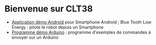 

# Bienvenue sur CLT38

- [Application démo Android](https://github.com/CLT-38/mit-app-inventor-ble/tree/main) pour Smartphone Android ; Blue Tooth Low Energy : pilote le robot depuis un Smartphone
- [Programme démo Arduino](https://github.com/CLT-38/basic-arduino) : programme d'exemples de commandes à envoyer sur un Arduino


